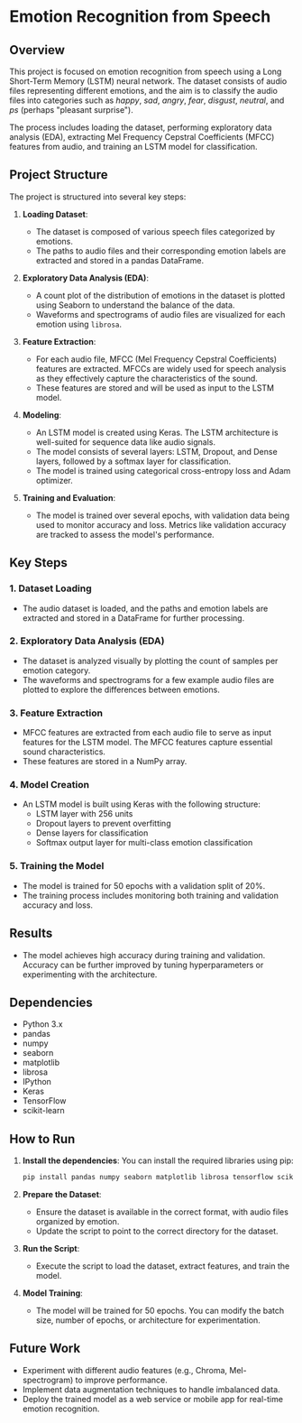 # Emotion Recognition from Speech

## Overview

This project is focused on emotion recognition from speech using a Long Short-Term Memory (LSTM) neural network. The dataset consists of audio files representing different emotions, and the aim is to classify the audio files into categories such as *happy*, *sad*, *angry*, *fear*, *disgust*, *neutral*, and *ps* (perhaps "pleasant surprise").

The process includes loading the dataset, performing exploratory data analysis (EDA), extracting Mel Frequency Cepstral Coefficients (MFCC) features from audio, and training an LSTM model for classification.

## Project Structure

The project is structured into several key steps:

1. **Loading Dataset**: 
   - The dataset is composed of various speech files categorized by emotions.
   - The paths to audio files and their corresponding emotion labels are extracted and stored in a pandas DataFrame.
  
2. **Exploratory Data Analysis (EDA)**:
   - A count plot of the distribution of emotions in the dataset is plotted using Seaborn to understand the balance of the data.
   - Waveforms and spectrograms of audio files are visualized for each emotion using `librosa`.

3. **Feature Extraction**:
   - For each audio file, MFCC (Mel Frequency Cepstral Coefficients) features are extracted. MFCCs are widely used for speech analysis as they effectively capture the characteristics of the sound.
   - These features are stored and will be used as input to the LSTM model.

4. **Modeling**:
   - An LSTM model is created using Keras. The LSTM architecture is well-suited for sequence data like audio signals.
   - The model consists of several layers: LSTM, Dropout, and Dense layers, followed by a softmax layer for classification.
   - The model is trained using categorical cross-entropy loss and Adam optimizer. 

5. **Training and Evaluation**:
   - The model is trained over several epochs, with validation data being used to monitor accuracy and loss. Metrics like validation accuracy are tracked to assess the model's performance.

## Key Steps

### 1. Dataset Loading
- The audio dataset is loaded, and the paths and emotion labels are extracted and stored in a DataFrame for further processing.

### 2. Exploratory Data Analysis (EDA)
- The dataset is analyzed visually by plotting the count of samples per emotion category.
- The waveforms and spectrograms for a few example audio files are plotted to explore the differences between emotions.

### 3. Feature Extraction
- MFCC features are extracted from each audio file to serve as input features for the LSTM model. The MFCC features capture essential sound characteristics.
- These features are stored in a NumPy array.

### 4. Model Creation
- An LSTM model is built using Keras with the following structure:
  - LSTM layer with 256 units
  - Dropout layers to prevent overfitting
  - Dense layers for classification
  - Softmax output layer for multi-class emotion classification

### 5. Training the Model
- The model is trained for 50 epochs with a validation split of 20%.
- The training process includes monitoring both training and validation accuracy and loss.
  
## Results
- The model achieves high accuracy during training and validation. Accuracy can be further improved by tuning hyperparameters or experimenting with the architecture.

## Dependencies

- Python 3.x
- pandas
- numpy
- seaborn
- matplotlib
- librosa
- IPython
- Keras
- TensorFlow
- scikit-learn

## How to Run

1. **Install the dependencies**:
   You can install the required libraries using pip:
   ```bash
   pip install pandas numpy seaborn matplotlib librosa tensorflow scikit-learn
   ```

2. **Prepare the Dataset**:
   - Ensure the dataset is available in the correct format, with audio files organized by emotion.
   - Update the script to point to the correct directory for the dataset.

3. **Run the Script**:
   - Execute the script to load the dataset, extract features, and train the model.

4. **Model Training**:
   - The model will be trained for 50 epochs. You can modify the batch size, number of epochs, or architecture for experimentation.

## Future Work

- Experiment with different audio features (e.g., Chroma, Mel-spectrogram) to improve performance.
- Implement data augmentation techniques to handle imbalanced data.
- Deploy the trained model as a web service or mobile app for real-time emotion recognition.
